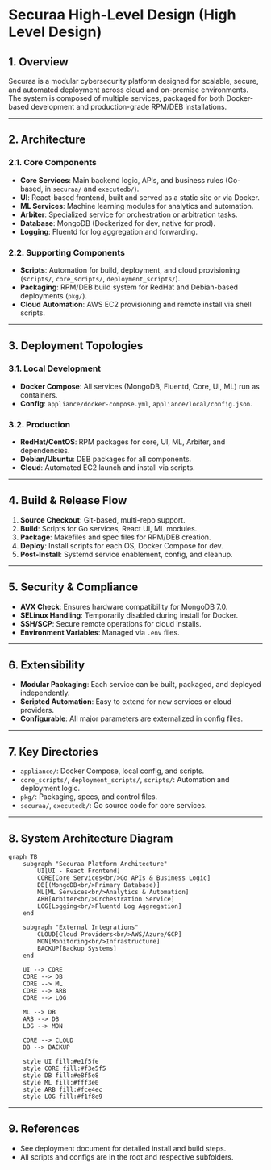 # Securaa High-Level Design (High Level Design)

## 1. Overview
Securaa is a modular cybersecurity platform designed for scalable, secure, and automated deployment across cloud and on-premise environments. The system is composed of multiple services, packaged for both Docker-based development and production-grade RPM/DEB installations.

---

## 2. Architecture

### 2.1. Core Components
- **Core Services**: Main backend logic, APIs, and business rules (Go-based, in `securaa/` and `executedb/`).
- **UI**: React-based frontend, built and served as a static site or via Docker.
- **ML Services**: Machine learning modules for analytics and automation.
- **Arbiter**: Specialized service for orchestration or arbitration tasks.
- **Database**: MongoDB (Dockerized for dev, native for prod).
- **Logging**: Fluentd for log aggregation and forwarding.

### 2.2. Supporting Components
- **Scripts**: Automation for build, deployment, and cloud provisioning (`scripts/`, `core_scripts/`, `deployment_scripts/`).
- **Packaging**: RPM/DEB build system for RedHat and Debian-based deployments (`pkg/`).
- **Cloud Automation**: AWS EC2 provisioning and remote install via shell scripts.

---

## 3. Deployment Topologies

### 3.1. Local Development
- **Docker Compose**: All services (MongoDB, Fluentd, Core, UI, ML) run as containers.
- **Config**: `appliance/docker-compose.yml`, `appliance/local/config.json`.

### 3.2. Production
- **RedHat/CentOS**: RPM packages for core, UI, ML, Arbiter, and dependencies.
- **Debian/Ubuntu**: DEB packages for all components.
- **Cloud**: Automated EC2 launch and install via scripts.

---

## 4. Build & Release Flow
1. **Source Checkout**: Git-based, multi-repo support.
2. **Build**: Scripts for Go services, React UI, ML modules.
3. **Package**: Makefiles and spec files for RPM/DEB creation.
4. **Deploy**: Install scripts for each OS, Docker Compose for dev.
5. **Post-Install**: Systemd service enablement, config, and cleanup.

---

## 5. Security & Compliance
- **AVX Check**: Ensures hardware compatibility for MongoDB 7.0.
- **SELinux Handling**: Temporarily disabled during install for Docker.
- **SSH/SCP**: Secure remote operations for cloud installs.
- **Environment Variables**: Managed via `.env` files.

---

## 6. Extensibility
- **Modular Packaging**: Each service can be built, packaged, and deployed independently.
- **Scripted Automation**: Easy to extend for new services or cloud providers.
- **Configurable**: All major parameters are externalized in config files.

---

## 7. Key Directories
- `appliance/`: Docker Compose, local config, and scripts.
- `core_scripts/`, `deployment_scripts/`, `scripts/`: Automation and deployment logic.
- `pkg/`: Packaging, specs, and control files.
- `securaa/`, `executedb/`: Go source code for core services.

---

## 8. System Architecture Diagram

```mermaid
graph TB
    subgraph "Securaa Platform Architecture"
        UI[UI - React Frontend]
        CORE[Core Services<br/>Go APIs & Business Logic]
        DB[(MongoDB<br/>Primary Database)]
        ML[ML Services<br/>Analytics & Automation]
        ARB[Arbiter<br/>Orchestration Service]
        LOG[Logging<br/>Fluentd Log Aggregation]
    end
    
    subgraph "External Integrations"
        CLOUD[Cloud Providers<br/>AWS/Azure/GCP]
        MON[Monitoring<br/>Infrastructure]
        BACKUP[Backup Systems]
    end
    
    UI --> CORE
    CORE --> DB
    CORE --> ML
    CORE --> ARB
    CORE --> LOG
    
    ML --> DB
    ARB --> DB
    LOG --> MON
    
    CORE --> CLOUD
    DB --> BACKUP
    
    style UI fill:#e1f5fe
    style CORE fill:#f3e5f5
    style DB fill:#e8f5e8
    style ML fill:#fff3e0
    style ARB fill:#fce4ec
    style LOG fill:#f1f8e9
```

---

## 9. References
- See deployment document for detailed install and build steps.
- All scripts and configs are in the root and respective subfolders.
